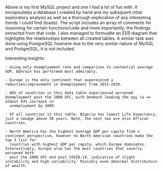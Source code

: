 Above is my first MySQL project and one I had a lot of fun with. It encapsulates a database I created by hand and my subsquent intial exploratory 
analysis as well as a thorough exploration of any interesting trends I could find (loads). The script includes an array of comments for reasoning for
certain functions/code and more importantly, the findings extracted from that code. I also managed to formualte an EER diagram that highlights the 
relationships between all created tables. A similar task was done using PostgreSQL howvere due to the very similar nature of MySQL and PostgreSQL, it is 
not included. 

Interesting Insights:

    - Using only Unemplyoment rate and comparison to contential average GDP, Bahrain has performed most admirably.
 
    - Europe is the only continent that expereinced a reduction/improvement in Unemployment from 2015-2020.

    - 80% of countries in this data table experienced worsened Unemployment post the 2008 GFC, with Denmark leading the way (a =n almost 43% increase in 
      unemployment by 2009.

    - Of all countries in this table, Nigeria has lowest Life Expectancy, just a smudge above 50 years. Note, the next two are also African countries.

    - North America has the highest average GDP per capita from a continent perspective, however no North American countries make the top 3 list for 
      countries with highest GDP per capita, which Europe dominates. Interestingly, Europe also has the most countries that severly worsened both 
      post the 2008 GFC and post COVID-19, indicative of slight instability and high variability. Possibly even abnormal distributoin of wealth.

